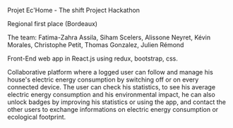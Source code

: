 Projet Ec'Home - The shift Project Hackathon

Regional first place (Bordeaux)

The team:
  Fatima-Zahra Assila,
  Siham Scelers,
  Alissone Neyret,
  Kévin Morales,
  Christophe Petit,
  Thomas Gonzalez,
  Julien Rémond

Front-End web app in React.js using redux, bootstrap, css.

Collaborative platform where a logged user can follow and manage his house's electric energy consumption by switching off or on every connected device. The user can check his statistics, to see his average electric energy consumption and his environmental impact, he can also unlock badges by improving his statistics or using the app, and contact the other users to exchange informations on electric energy consumption or ecological footprint.
